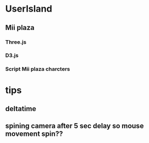 # UserIsland

## Mii plaza
### Three.js
### D3.js
### Script Mii plaza charcters

# tips
## deltatime 
## spining camera after 5 sec delay so mouse movement spin??